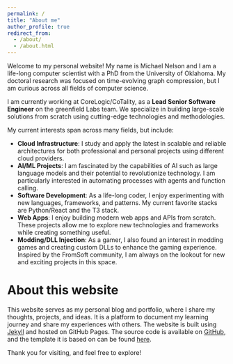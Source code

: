 ```yaml
---
permalink: /
title: "About me"
author_profile: true
redirect_from: 
  - /about/
  - /about.html
---
```


Welcome to my personal website! My name is Michael Nelson and I am a life-long computer scientist with a PhD from the University of Oklahoma. My doctoral research was focused on time-evolving graph compression, but I am curious across all fields of computer science.

I am currently working at CoreLogic/CoTality, as a **Lead Senior Software Engineer** on the greenfield Labs team. We specialize in building large-scale solutions from scratch using cutting-edge technologies and methodologies. 

My current interests span across many fields, but include:

- **Cloud Infrastructure**: I study and apply the latest in scalable and reliable architectures for both professional and personal projects using different cloud providers.
- **AI/ML Projects**: I am fascinated by the capabilities of AI such as large language models and their potential to revolutionize technology. I am particularly interested in automating processes with agents and function calling.
- **Software Development**: As a life-long coder, I enjoy experimenting with new languages, frameworks, and patterns. My current favorite stacks are Python/React and the T3 stack.
- **Web Apps**: I enjoy building modern web apps and APIs from scratch. These projects allow me to explore new technologies and frameworks while creating something useful.
- **Modding/DLL Injection**: As a gamer, I also found an interest in modding games and creating custom DLLs to enhance the gaming experience. Inspired by the FromSoft community, I am always on the lookout for new and exciting projects in this space.

About this website
======
This website serves as my personal blog and portfolio, where I share my thoughts, projects, and ideas. It is a platform to document my learning journey and share my experiences with others. The website is built using [Jekyll](https://jekyllrb.com/) and hosted on GitHub Pages. The source code is available on [GitHub](https://github.com/mnelson91/mnelson91.github.io), and the template it is based on can be found [here](https://github.com/academicpages/academicpages.github.io).

Thank you for visiting, and feel free to explore!